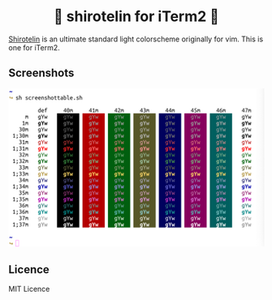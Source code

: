 <h1 align="center">🎉 shirotelin for iTerm2 🎉</h1>

[Shirotelin](https://github.com/yasukotelin/shirotelin) is an ultimate standard light colorscheme originally for vim.
This is one for iTerm2.

## Screenshots

<img src="images/screenshot.png">

## Licence

MIT Licence

